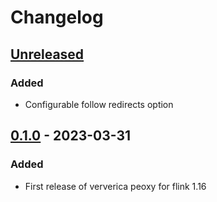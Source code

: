 # Changelog

## [Unreleased]

### Added

-   Configurable follow redirects option

## [0.1.0] - 2023-03-31

### Added

-   First release of ververica peoxy for flink 1.16

[Unreleased]: https://github.com/getindata/flink-ververica-catalog-proxy/compare/0.1.0...HEAD

[0.1.0]: https://github.com/getindata/flink-ververica-catalog-proxy/compare/e81da3b61bb78b7a8e2e0c759a17f2edc74af91a...0.1.0
